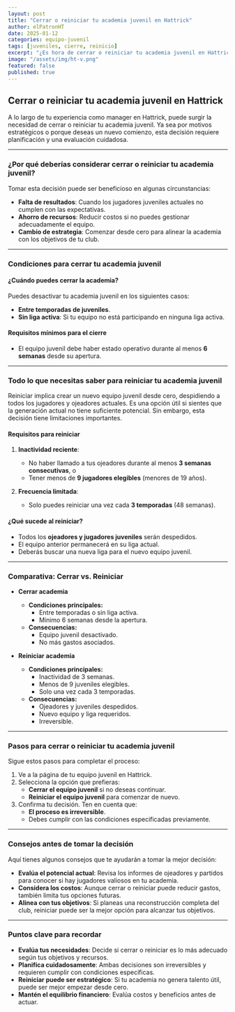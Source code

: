 ```yaml
---
layout: post
title: "Cerrar o reiniciar tu academia juvenil en Hattrick"
author: elPatronHT
date: 2025-01-12
categories: equipo-juvenil
tags: [juveniles, cierre, reinicio]
excerpt: "¿Es hora de cerrar o reiniciar tu academia juvenil en Hattrick? Descubre los motivos, condiciones y pasos necesarios para tomar la mejor decisión."
image: "/assets/img/ht-v.png"
featured: false
published: true
---
```


## Cerrar o reiniciar tu academia juvenil en Hattrick

A lo largo de tu experiencia como manager en Hattrick, puede surgir la necesidad de cerrar o reiniciar tu academia juvenil. Ya sea por motivos estratégicos o porque deseas un nuevo comienzo, esta decisión requiere planificación y una evaluación cuidadosa.

---

### ¿Por qué deberías considerar cerrar o reiniciar tu academia juvenil?

Tomar esta decisión puede ser beneficioso en algunas circunstancias:

- **Falta de resultados**: Cuando los jugadores juveniles actuales no cumplen con las expectativas.
- **Ahorro de recursos**: Reducir costos si no puedes gestionar adecuadamente el equipo.
- **Cambio de estrategia**: Comenzar desde cero para alinear la academia con los objetivos de tu club.

---

### Condiciones para cerrar tu academia juvenil

#### ¿Cuándo puedes cerrar la academia?

Puedes desactivar tu academia juvenil en los siguientes casos:

- **Entre temporadas de juveniles**.
- **Sin liga activa**: Si tu equipo no está participando en ninguna liga activa.

#### Requisitos mínimos para el cierre

- El equipo juvenil debe haber estado operativo durante al menos **6 semanas** desde su apertura.

---

### Todo lo que necesitas saber para reiniciar tu academia juvenil

Reiniciar implica crear un nuevo equipo juvenil desde cero, despidiendo a todos los jugadores y ojeadores actuales. Es una opción útil si sientes que la generación actual no tiene suficiente potencial. Sin embargo, esta decisión tiene limitaciones importantes.

#### Requisitos para reiniciar

1. **Inactividad reciente**:

   - No haber llamado a tus ojeadores durante al menos **3 semanas consecutivas**, o
   - Tener menos de **9 jugadores elegibles** (menores de 19 años).

2. **Frecuencia limitada**:
   - Solo puedes reiniciar una vez cada **3 temporadas** (48 semanas).

#### ¿Qué sucede al reiniciar?

- Todos los **ojeadores y jugadores juveniles** serán despedidos.
- El equipo anterior permanecerá en su liga actual.
- Deberás buscar una nueva liga para el nuevo equipo juvenil.

---

### Comparativa: Cerrar vs. Reiniciar

- **Cerrar academia**

  - **Condiciones principales:**
    - Entre temporadas o sin liga activa.
    - Mínimo 6 semanas desde la apertura.
  - **Consecuencias:**
    - Equipo juvenil desactivado.
    - No más gastos asociados.

- **Reiniciar academia**
  - **Condiciones principales:**
    - Inactividad de 3 semanas.
    - Menos de 9 juveniles elegibles.
    - Solo una vez cada 3 temporadas.
  - **Consecuencias:**
    - Ojeadores y juveniles despedidos.
    - Nuevo equipo y liga requeridos.
    - Irreversible.

---

### Pasos para cerrar o reiniciar tu academia juvenil

Sigue estos pasos para completar el proceso:

1. Ve a la página de tu equipo juvenil en Hattrick.
2. Selecciona la opción que prefieras:
   - **Cerrar el equipo juvenil** si no deseas continuar.
   - **Reiniciar el equipo juvenil** para comenzar de nuevo.
3. Confirma tu decisión. Ten en cuenta que:
   - **El proceso es irreversible**.
   - Debes cumplir con las condiciones especificadas previamente.

---

### Consejos antes de tomar la decisión

Aquí tienes algunos consejos que te ayudarán a tomar la mejor decisión:

- **Evalúa el potencial actual**: Revisa los informes de ojeadores y partidos para conocer si hay jugadores valiosos en tu academia.
- **Considera los costos**: Aunque cerrar o reiniciar puede reducir gastos, también limita tus opciones futuras.
- **Alinea con tus objetivos**: Si planeas una reconstrucción completa del club, reiniciar puede ser la mejor opción para alcanzar tus objetivos.

---

### Puntos clave para recordar

- **Evalúa tus necesidades**: Decide si cerrar o reiniciar es lo más adecuado según tus objetivos y recursos.
- **Planifica cuidadosamente**: Ambas decisiones son irreversibles y requieren cumplir con condiciones específicas.
- **Reiniciar puede ser estratégico**: Si tu academia no genera talento útil, puede ser mejor empezar desde cero.
- **Mantén el equilibrio financiero**: Evalúa costos y beneficios antes de actuar.

